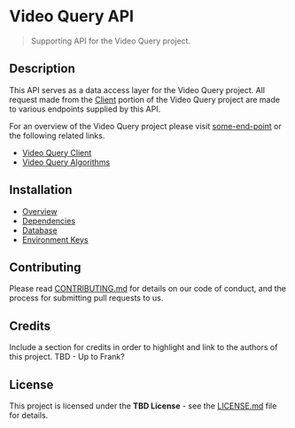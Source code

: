 # Video Query API

> Supporting API for the Video Query project. 

## Description

This API serves as a data access layer for the Video Query project. All request made from the 
[Client](https://github.com/fetorres/video-query) portion of the Video Query project are made to various endpoints 
supplied by this API. 

For an overview of the Video Query project please visit [some-end-point](some-end-point) or the following related links.

- [Video Query Client](https://github.com/fetorres/video-query)
- [Video Query Algorithms](https://github.com/fetorres/video-query-algorithms)

## Installation

- [Overview]()
- [Dependencies]()
- [Database]()
- [Environment Keys]()

## Contributing

Please read [CONTRIBUTING.md](CONTRIBUTING.md) for details on our code of conduct, and the process for submitting pull 
requests to us.

## Credits

Include a section for credits in order to highlight and link to the authors of this project. 
TBD - Up to Frank?

## License

This project is licensed under the **TBD License** - see the [LICENSE.md](LICENSE.md) file for details.

